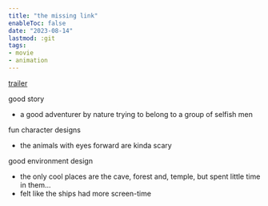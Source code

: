 ```yaml
---
title: "the missing link"
enableToc: false
date: "2023-08-14"
lastmod: :git
tags:
- movie
- animation
---
```


[trailer](https://youtu.be/9r782SajIVU)

good story
- a good adventurer by nature trying to belong to a group
  of selfish men

fun character designs
- the animals with eyes forward are kinda scary

good environment design
- the only cool places are the cave, forest and,
  temple, but spent little time in them...
- felt like the ships had more screen-time